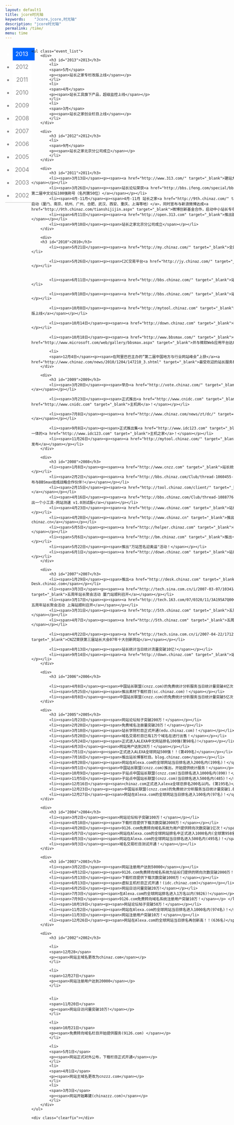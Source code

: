```yaml
---
layout: default1
title: jcore时光轴
keywords:	 "Jcore,jcore,时光轴"
description: "jcore时光轴"
permalink: /time/
menu: time
---
```


<style>
.box{width:940px;display:table;margin:0 auto;}
.event_year{width:60px;border-bottom:2px solid #DDD;text-align:center;float:left;margin-top:10px;}
.event_year li{height:40px;line-height:40px;background:#FFF;margin-bottom:1px;font-size:18px;color:#828282;cursor:pointer;}
.event_year li.current{width:61px;background:#0066ff url('/resources/images/base/time.png') 60px 0 no-repeat;color:#FFF;text-align:left;padding-left:9px;}
.event_list{width:850px;float:right;margin:10px 0 20px 0;}
.event_list h3{margin:0 0 10px 132px;font-size:24px;font-family:Georgia;color:#0066ff;padding-left:25px;background:url('/resources/images/base/time.png') 0 -45px no-repeat;height:38px;line-height:30px;font-style:italic;}
.event_list li{background:url('/resources/images/base/time.png') 136px -80px no-repeat;}
.event_list li span{width:127px;text-align:right;display:block;float:left;margin-top:10px;}
.event_list li p{width:680px;margin-left:24px;display:inline-block;padding-left:10px;background:url('/resources/images/base/time.png') -21px 0 no-repeat;line-height:25px;_float:left;}
.event_list li p span{width:650px;text-align:left;border-bottom:2px solid #DDD;padding:10px 15px;background:#FFF;margin:0;}
</style>

<div class="box">
	<ul class="event_year">
		<li class="current"><label for="2013">2013</label></li>
		<li><label for="2012">2012</label></li>
		<li><label for="2011">2011</label></li>
		<li><label for="2010">2010</label></li>
		<li><label for="2009">2009</label></li>
		<li><label for="2008">2008</label></li>
		<li><label for="2007">2007</label></li>
		<li><label for="2006">2006</label></li>
		<li><label for="2005">2005</label></li>
		<li><label for="2004">2004</label></li>
		<li><label for="2003">2003</label></li>
		<li><label for="2002">2002</label></li>
	</ul>
	
	<ul class="event_list">
		<div>
			<h3 id="2013">2013</h3>
			<li>
			<span>5月</span>
			<p><span>站长之家专栏改版上线</span></p>
			</li>
			<li>
			<span>4月</span>
			<p><span>站长工具旗下产品，超级监控上线</span></p>
			</li>
			<li>
			<span>3月</span>
			<p><span>站长之家创业栏目上线</span></p>
			</li>
		</div>
		
		<div>
			<h3 id="2012">2012</h3>
			<li>
			<span>9月</span>
			<p><span>站长之家北京分公司成立</span></p>
			</li>
		</div>
		
		<div>
			<h3 id="2011">2011</h3>
			<li><span>3月13日</span><p><span><a href="http://www.313.com/" target="_blank">建站大师（www.313.com）上线</a></span></p></li>
			<li><span>3月26日</span><p><span>站长论坛荣获<a href="http://bbs.ifeng.com/special/bbs100/" target="_blank">2010年第二届中文论坛100强称号（名列第50位）</a></span></p></li>
			<li><span>4月-11月</span><p><span>4月-11月 站长之家<a href="http://9th.chinaz.com/" target="_blank">九周年全国交流会启动（厦门、南京、杭州、广州、合肥、武汉、西安、重庆、上海等地）</a>，同时宣布与新浪微博达成<a href="http://9th.chinaz.com/tianshijijin.aspx" target="_blank">微博创新基金合作，启动中小站长专项投资</a></span></p></li>
			<li><span>6月11日</span><p><span><a href="http://open.313.com" target="_blank">推出建站大师开放平台open.313.com</a></span></p></li>
			<li><span>9月10日</span><p><span>站长之家北京分公司成立</span></p></li>
		</div>
	
		<div>
		<h3 id="2010">2010</h3>
			<li><span>5月21日</span><p><span><a href="http://my.chinaz.com/" target="_blank">全站用户中心上线</a></span></p></li>
			
			<li><span>5月26日</span><p><span>C2C交易平台<a href="http://jy.chinaz.com/" target="_blank">站长交易上线</a></span></p></li>
			
			
			<li><span>6月11日</span><p><span><a href="http://bbs.chinaz.com/" target="_blank">站长论坛新版上线</a></span></p></li>
			
			<li><span>9月10日</span><p><span><a href="http://bbs.chinaz.com/" target="_blank">站长论坛发帖超过千万</a></span></p></li>
			
			<li><span>10月8日</span><p><span><a href="http://mytool.chinaz.com" target="_blank">我的工具(Mytool.chinaz.com)新版上线</a></span></p></li>
			
			<li><span>10月14日</span><p><span><a href="http://down.chinaz.com" target="_blank">站长下载第三次改版完成</a></span></p></li>
			
			<li><span>10月18日</span><p><span><a href="http://www.bbsmax.com/" target="_blank">全资收购社区开发商BBSMAX</a>，<a href="http://www.microsoft.com/web/gallery/bbsmax.aspx" target="_blank">并与微软Web应用平台达成合作</a></span></p></li>
			
			<li> 
			<span>12月4日</span><p><span>在阿里巴巴主办的“第二届中国地方与行业网站峰会”上获</a><a href="http://www.chinaz.com/news/2010/1204/147210_3.shtml" target="_blank">最受欢迎的站长服务商</a></span></p></li>
		</div>

		<div>
			<h3 id="2009">2009</h3>
			<li><span>3月20日</span><p><span>举办<a href="http://vote.chinaz.com/" target="_blank">中国站长站7周年站长调查活动</a></span></p></li>
			
			<li><span>3月23日</span><p><span>正式推出<a href="http://www.cnidc.com" target="_blank">IDC行业的B2C平台</a> - <a href="http://www.cnidc.com" target="_blank">主机网</a>！</span></p></li>
			
			<li><span>7月8日</span><p><span><a href="http://www.chinaz.com/news/zt/dc/" target="_blank">发布中国站长行业调查报告</a></span></p></li>
			
			<li><span>9月8日</span><p><span>正式推出集<a href="http://www.idc123.com" target="_blank">虚拟主机评测</a>和IDC导航于一体的<a href="http://www.idc123.com" target="_blank">主机之家</a>！</span></p></li>
			<li><span>11月26日</span><p><span><a href="http://mytool.chinaz.com/" target="_blank">我的工具(MYtool.chinaz.com)发布</a></span></p></li>
		</div>
	
		<div>
			<h3 id="2008">2008</h3>
			<li><span>1月8日</span><p><span><a href="http://www.cnzz.com" target="_blank">站长统计</a>用户数突破60万！</span></p></li>
			<li><span>2月2日</span><p><span><a href="http://bbs.chinaz.com/Club/thread-1060455-1-1.html" target="_blank">宣布与BBSmax结成战略合作伙伴!</a></span></p></li>
			<li><span>2月15日</span><p><span><a href="http://tool.chinaz.com/client/" target="_blank">推出站长工具软件v1.0测试版</a></span></p></li>
			<li><span>4月16日</span><p><span><a href="http://bbs.chinaz.com/Club/thread-1088776-1-1.html" target="_blank">推出一个小工具-网站测速 v1.0测试版</a></span></p></li>
			<li><span>4月23日</span><p><span><a href="http://www.chinaz.com" target="_blank">站长资讯推出v2008新版</a></span></p></li>
			<li><span>4月28日</span><p><span><a href="http://www.chinaz.cn" target="_blank">推出软件下载子站-精品软件站 chinaz.cn</a></span></p></li>
			<li><span>5月5日</span><p><span><a href="http://helper.chinaz.com" target="_blank">站长工具软件正式更名为站长助手</a></span></p></li>
			<li><span>5月6日</span><p><span><a href="http://bm.chinaz.com" target="_blank">推出一个小工具，网站保姆</a></span></p></li>
			<li><span>5月22日</span><p><span>推出"万站签名迎奥运"活动！</span></p></li>
			<li><span>6月1日</span><p><span><a href="http://down.chinaz.com" target="_blank">站长下载第二次改版完成</a></span></p></li>
		</div>

		<div>
			<h3 id="2007">2007</h3>
			<li><span>1月29日</span><p><span>推出<a href="http://desk.chinaz.com" target="_blank">壁纸</a>栏目 Desk.chinaz.com</span></p></li>
			<li><span>3月3日</span><p><span><a href="http://tech.sina.com.cn/i/2007-03-07/10341405010.shtml" target="_blank">五周年站长聚会活动 厦门站顺利召开</a></span></p></li>
			<li><span>3月17日</span><p><span><a href="http://tech.163.com/07/0320/11/3A195A7Q000915I3.html" target="_blank">五周年站长聚会活动 上海站顺利召开</a></span></p></li>
			<li><span>3月31日</span><p><span><a href="http://5th.chinaz.com" target="_blank">五周年聚会-千位站长齐聚广州</a></span></p></li>
			<li><span>4月7日</span><p><span><a href="http://5th.chinaz.com" target="_blank">五周年聚会安徽合肥站顺利召开</a></span></p></li>
			
			<li><span>4月22日</span><p><span><a href="http://tech.sina.com.cn/i/2007-04-22/17121477057.shtml" target="_blank">CNZZ荣获第三届站长大会07年十大创新网站</a></span></p></li>
			
			<li><span>8月13日</span><p><span>站长统计当日统计流量突破10亿!</span></p></li>
			<li><span>9月14日</span><p><span><a href="http://down.chinaz.com" target="_blank">站长下载</a>栏目改版完成</span></p></li>
		</div>
	
		<div>
			<h3 id="2006">2006</h3>
			
			<li><span>4月8日</span><p><span>中国站长联盟(cnzz.com)的免费统计分析服务当日统计量突破4亿次！</span></p></li>
			<li><span>5月25日</span><p><span>推出素材下载栏目(sc.chinaz.com)！</span></p></li>
			<li><span>8月8日</span><p><span>中国站长联盟(cnzz.com)的免费统计分析服务当日统计量突破5亿次！</span></p></li>
		</div>

		<div>
			<h3 id="2005">2005</h3>
			<li><span>1月23日</span><p><span>网站论坛帖子突破200万！</span></p></li>
			<li><span>2月20日</span><p><span>免费域名注册量突破20万！</span></p></li>
			<li><span>3月10日</span><p><span>站长学院栏目正式开通(edu.chinaz.com)！</span></p></li>
			<li><span>5月20日</span><p><span>域名交易栏目已有1万个域名在进行出售！</span></p></li>
			<li><span>5月24日</span><p><span>正式进入ALEXA中文网站排名100强(第98名)!</span></p></li>
			<li><span>6月3日</span><p><span>网站用户达到20万！</span></p></li>
			<li><span>7月1日</span><p><span>正式进入ALEXA全球网站500强！！(第499名)</span></p></li>
			<li><span>7月16日</span><p><span>推出站长博客栏目。blog.chinaz.com</span></p></li>
			<li><span>8月28日</span><p><span>网站在Alexa.com的全球网站当日排名进入200名内(199名)！</span></p></li>
			<li><span>9月1日</span><p><span>中国站长联盟(cnzz.com)推出，开始提供统计服务！</span></p></li>
			<li><span>10月9日</span><p><span>子站点中国站长联盟(cnzz.com)当日排名进入1000名内(890)！</span></p></li>
			<li><span>11月5日</span><p><span>子站点中国站长联盟(cnzz.com)当日排名进入500名内(485)！</span></p></li>
			<li><span>12月16日</span><p><span>chinaz.com正式进入alexa全球总排名200名以内。(第195名)</span></p></li>
			<li><span>12月23日</span><p><span>中国站长联盟(cnzz.com)的免费统计分析服务当日统计量突破1.8亿次！</span></p></li>
			<li><span>12月27日</span><p><span>网站在Alexa.com的全球网站当日排名进入100名内(97名)！</span></p></li>
		</div>
	
		<div>
			<h3 id="2004">2004</h3>
			<li><span>3月2日</span><p><span>网站论坛帖子突破100万！</span></p></li>
			<li><span>4月18日</span><p><span>下载栏目提供下载次数突破2000万！</span></p></li>
			<li><span>4月20日</span><p><span>9126.com免费转向域名系统为用户提供转向次数突破1亿次！</span></p></li>
			<li><span>5月7日</span><p><span>网站在Alexa.com的全球网站排名中正式进入1000名内(全球第958名)！</span></p></li>
			<li><span>8月3日</span><p><span>网站在Alexa.com的全球网站当日排名进入500名内(495名)！</span></p></li>
			<li><span>9月3日</span><p><span>域名交易栏目测试开通！</span></p></li>
		</div>

		<div>
			<h3 id="2003">2003</h3>
			<li><span>3月22日</span><p><span>网站注册用户达到50000</span></p></li>
			<li><span>4月12日</span><p><span>9126.com免费转向域名系统为站长们提供的转向次数突破2000万！</span></p></li>
			<li><span>5月13日</span><p><span>下载栏目提供下载次数突破1000万！</span></p></li>
			<li><span>6月13日</span><p><span>虚拟主机栏目正式开通！(idc.chinaz.com)</span></p></li>
			<li><span>6月25日</span><p><span>网站日访问量突破20万!</span></p></li>
			<li><span>7月3日</span><p><span>在Alexa.com的全球网站排名进入1万名以内(9826)!</span></p></li>
			<li><span>7月9日</span><p><span>9126.com免费转向域名系统注册用户突破10万！</span></p> </li>
			<li><span>10月19日</span><p><span>网站论坛帖子突破50万！</span></p></li>
			<li><span>11月2日</span><p><span>网站在Alexa.com的全球网站当日排名进入1000名内(974名)！</span></p></li>
			<li><span>11月3日</span><p><span>网站注册用户突破10万！</span></p></li>
			<li><span>12月26日</span><p><span>网站在Alexa.com的全球网站当日排名再创新高！！(636名)</span></p></li>
		</div>

		<div>
			<h3 id="2002">2002</h3>
			
			<li>
			<span>12月28</span>
			<p><span>网站主域名更改为chinaz.com</span></p>
			</li>
			
			<li>
			<span>12月27日</span>
			<p><span>网站注册用户达到20000</span></p>
			</li>
			
			
			<li>
			<span>11月20日</span>
			<p><span>网站日访问量突破10万!</span></p>
			</li>
			
			<li>
			<span>10月21日</span>
			<p><span>免费转向域名栏目开始提供服务(9126.com) </span></p>
			</li>
			
			<li>
			<span>5月1日</span>
			<p><span>网站正式对外公布，下载栏目正式开通</span></p>
			</li>
			<li>
			<span>4月1日</span>
			<p><span>网站主域名更改为cnzzz.com</span></p>
			</li>
			<li>
			<span>3月3日</span>
			<p><span>网站开始筹建(chinazzz.com)</span></p>
			</li>
		</div>
	</ul>

	<div class="clearfix"></div>
	
</div>
